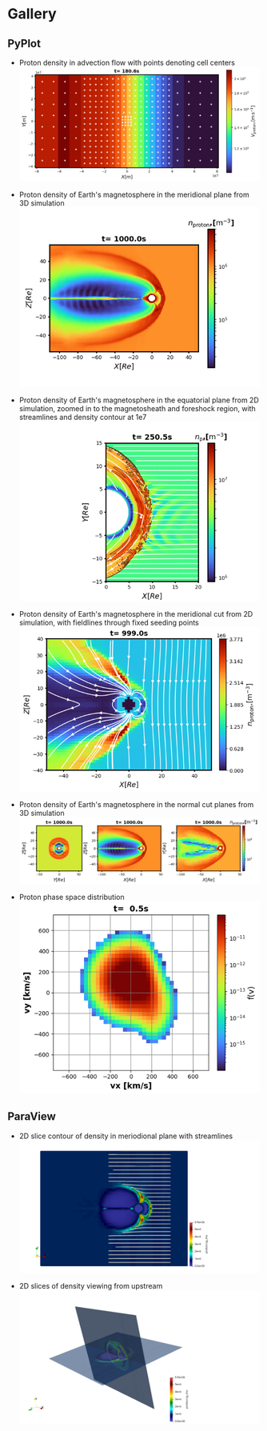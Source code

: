 
# Gallery

## PyPlot

* Proton density in advection flow with points denoting cell centers
![](figures/mesh.png)

* Proton density of Earth's magnetosphere in the meridional plane from 3D simulation
![](figures/magnetosphere_earth_proton_density_ycut.png)

* Proton density of Earth's magnetosphere in the equatorial plane from 2D simulation, zoomed in to the magnetosheath and foreshock region, with streamlines and density contour at 1e7
![](figures/magnetosphere_earth_proton_density_2D.png)

* Proton density of Earth's magnetosphere in the meridional cut from 2D simulation, with fieldlines through fixed seeding points
![](figures/magnetosphere_earth_proton_density_2D_bx_bz.png)

* Proton density of Earth's magnetosphere in the normal cut planes from 3D simulation
![](figures/magnetosphere_earth_proton_density_3cuts.png)

* Proton phase space distribution
![](figures/phase_space_distribution.png)

## ParaView

* 2D slice contour of density in meriodional plane with streamlines
![](figures/3D_paraview_slice.png)

* 2D slices of density viewing from upstream
![](figures/3D_paraview_2slices.png)